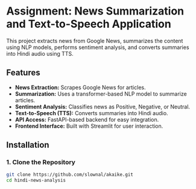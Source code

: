 # Assignment: News Summarization and Text-to-Speech Application 

This project extracts news from Google News, summarizes the content using NLP models, performs sentiment analysis, and converts summaries into Hindi audio using TTS.

## Features  
- **News Extraction:** Scrapes Google News for articles.  
- **Summarization:** Uses a transformer-based NLP model to summarize articles.  
- **Sentiment Analysis:** Classifies news as Positive, Negative, or Neutral.  
- **Text-to-Speech (TTS):** Converts summaries into Hindi audio.  
- **API Access:** FastAPI-based backend for easy integration.  
- **Frontend Interface:** Built with Streamlit for user interaction.  

## Installation  

### **1. Clone the Repository**
```bash
git clone https://github.com/slownal/akaike.git  
cd hindi-news-analysis
